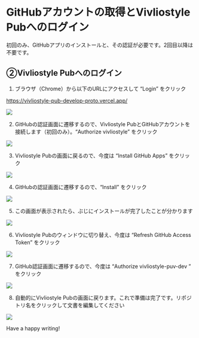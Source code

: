 # GitHubアカウントの取得とVivliostyle Pubへのログイン

初回のみ、GitHubアプリのインストールと、その認証が必要です。2回目以降は不要です。

## ②Vivliostyle Pubへのログイン

1. ブラウザ（Chrome）から以下のURLにアクセスして “Login” をクリック

https://vivliostyle-pub-develop-proto.vercel.app/

![ ](/images/get-an-account-and-login/login/fig-1.png)

2. GitHubの認証画面に遷移するので、Vivliostyle PubとGitHubアカウントを接続します（初回のみ）。“Authorize vivliostyle” をクリック 

![ ](/images/get-an-account-and-login/login/fig-2.png)

3. Vivliostyle Pubの画面に戻るので、今度は “Install GitHub Apps” をクリック

![ ](/images/get-an-account-and-login/login/fig-3.png)

4. GitHubの認証画面に遷移するので、“Install” をクリック

![ ](/images/get-an-account-and-login/login/fig-4.png)

5. この画面が表示されたら、ぶじにインストールが完了したことが分かります

![ ](/images/get-an-account-and-login/login/fig-5.png)

6. Vivliostyle Pubのウィンドウに切り替え、今度は “Refresh GitHub Access Token” をクリック

![ ](/images/get-an-account-and-login/login/fig-6.png)

7. GitHub認証画面に遷移するので、今度は “Authorize vivliostyle-puv-dev ” をクリック

![ ](/images/get-an-account-and-login/login/fig-7.png)

8. 自動的にVivliostyle Pubの画面に戻ります。これで準備は完了です。リポジトリ名をクリックして文書を編集してください

![ ](/images/get-an-account-and-login/login/fig-8.png)

Have a happy writing!